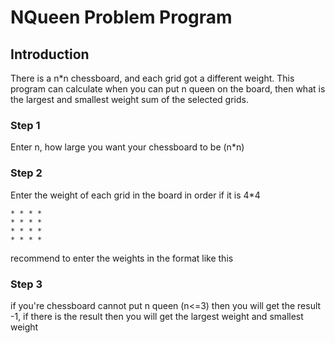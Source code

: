 # NQueen Problem Program

## Introduction ##

There is a n*n chessboard, and each grid got a different weight. This program can calculate when you can put n queen on the board, then what is the largest and smallest weight sum of the selected grids.

### Step 1 ###

Enter n, how large you want your chessboard to be (n*n)

### Step 2 ###

Enter the  weight of each grid in the board in order
if it is 4*4
```
* * * *
* * * *
* * * *
* * * *
```
recommend to enter the weights in the format like this

### Step 3 ###

if you're chessboard cannot put n queen (n<=3) then you will get the result -1, if there is the result then you will get the largest weight and smallest weight 


